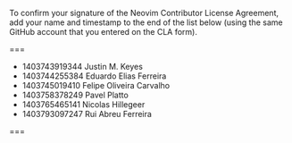To confirm your signature of the Neovim Contributor License Agreement, add your name and timestamp to the end of the list below (using the same GitHub account that you entered on the CLA form).

===

- 1403743919344 Justin M. Keyes
- 1403744255384 Eduardo Elias Ferreira
- 1403745019410 Felipe Oliveira Carvalho
- 1403758378249 Pavel Platto
- 1403765465141 Nicolas Hillegeer
- 1403793097247 Rui Abreu Ferreira

===